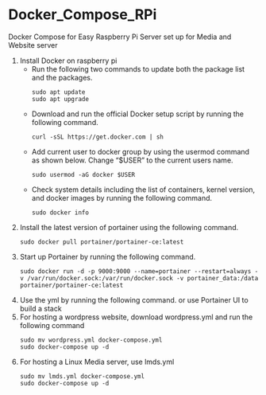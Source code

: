 # Docker_Compose_RPi
Docker Compose for Easy Raspberry Pi Server set up for Media and Website server
 1. Install Docker on raspberry pi
	 * Run the following two commands to update both the package list and the packages.
		```
		sudo apt update
		sudo apt upgrade
		```
	* Download and run the official Docker setup script by running the following command.
	    ```
		curl -sSL https://get.docker.com | sh
		```
	* Add current user to docker group by using the usermod command as shown below. Change “$USER” to the current users name.
	    ```
		sudo usermod -aG docker $USER
		```		
	* Check system details including the list of containers, kernel version, and docker images by running the following command.
	    ```
		sudo docker info
		```
 2. Install the latest version of portainer using the following command.
	```
	sudo docker pull portainer/portainer-ce:latest
	```
 3. Start up Portainer by running the following command.
	```
	sudo docker run -d -p 9000:9000 --name=portainer --restart=always -v /var/run/docker.sock:/var/run/docker.sock -v portainer_data:/data portainer/portainer-ce:latest
	```
 4. Use the yml by running the following command. or use Portainer UI to build a stack
 5. For hosting a wordpress website, download wordpress.yml and run the following command
	```
	sudo mv wordpress.yml docker-compose.yml
	sudo docker-compose up -d
	```
 6. For hosting a Linux Media server, use lmds.yml
	```
	sudo mv lmds.yml docker-compose.yml
	sudo docker-compose up -d
	```
